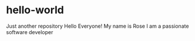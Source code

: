 # hello-world
Just another repository
Hello Everyone!
My name is Rose
I am a passionate software developer
